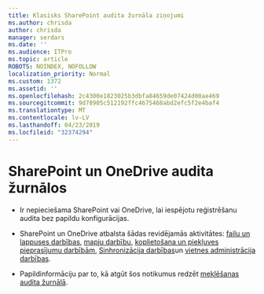 ```yaml
---
title: Klasisks SharePoint audita žurnāla ziņojumi
ms.author: chrisda
author: chrisda
manager: serdars
ms.date: ''
ms.audience: ITPro
ms.topic: article
ROBOTS: NOINDEX, NOFOLLOW
localization_priority: Normal
ms.custom: 1372
ms.assetid: ''
ms.openlocfilehash: 2c4300e1823025b3dbfa84659de07424d00ae469
ms.sourcegitcommit: 9d78905c512192ffc4675468abd2efc5f2e4baf4
ms.translationtype: MT
ms.contentlocale: lv-LV
ms.lasthandoff: 04/23/2019
ms.locfileid: "32374294"
---
```

# <a name="sharepoint-and-onedrive-audit-logs"></a>SharePoint un OneDrive audita žurnālos

- Ir nepieciešama SharePoint vai OneDrive, lai iespējotu reģistrēšanu audita bez papildu konfigurācijas.

- SharePoint un OneDrive atbalsta šādas revidējamās aktivitātes: [failu un lappuses darbības](https://docs.microsoft.com/office365/securitycompliance/search-the-audit-log-in-security-and-compliance#file-and-page-activities), [mapju darbību](https://docs.microsoft.com/office365/securitycompliance/search-the-audit-log-in-security-and-compliance#folder-activities), [koplietošana un piekļuves pieprasījumu darbībām](https://docs.microsoft.com/office365/securitycompliance/search-the-audit-log-in-security-and-compliance#sharing-and-access-request-activities), [Sinhronizācija darbības](https://docs.microsoft.com/office365/securitycompliance/search-the-audit-log-in-security-and-compliance#synchronization-activities)un [vietnes administrācija darbības](https://docs.microsoft.com/office365/securitycompliance/search-the-audit-log-in-security-and-compliance#site-administration-activities).

- Papildinformāciju par to, kā atgūt šos notikumus redzēt [meklēšanas audita žurnālā](https://docs.microsoft.com/office365/securitycompliance/search-the-audit-log-in-security-and-compliance#search-the-audit-log).